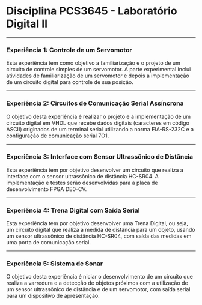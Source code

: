 # Disciplina PCS3645 - Laboratório Digital II
-------

### Experiência 1: Controle de um Servomotor

Esta experiência tem como objetivo a familiarização e o projeto de um circuito de controle simples de um servomotor. 
A parte experimental inclui atividades de familiarização de um servomotor e depois a implementação de um circuito 
digital para controle de sua posição.

------

### Experiência 2: Circuitos de Comunicação Serial Assíncrona
O objetivo desta experiência é realizar o projeto e a implementação de um circuito digital em VHDL que recebe dados digitais 
(caracteres em código ASCII) originados de um terminal serial utilizando a norma EIA-RS-232C e a configuração de comunicação 
serial 7O1.

-----
### Experiência 3: Interface com Sensor Ultrassônico de Distância
Esta experiência tem por objetivo desenvolver um circuito que realiza a interface com o sensor ultrassônico de distância 
HC-SR04. A implementação e testes serão desenvolvidas para a placa de desenvolvimento FPGA DE0-CV. 

-----
### Experiência 4: Trena Digital com Saída Serial
Esta experiência tem por objetivo desenvolver uma Trena Digital, ou seja, um circuito digital que realiza a medida de 
distância para um objeto, usando um sensor ultrassônico de distância HC-SR04, com saída das medidas em uma porta de 
comunicação serial. 

-----
### Experiência 5: Sistema de Sonar
O objetivo desta experiência é niciar o desenvolvimento de um circuito que realiza a varredura e a detecção de objetos 
próximos com a utilização de um sensor ultrassônico de distância e de um servomotor, com saída serial para um dispositivo 
de apresentação. 
